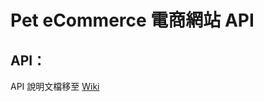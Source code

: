 # Pet eCommerce 電商網站 API

## API：

API 說明文檔移至 [Wiki](https://github.com/awdr74100/pet-ecommerce-api/wiki)
